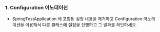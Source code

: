 ### 1. Configuration 어노테이션 

* SpringTestApplication 에 포함된 설정 내용을 제거하고 Configuration 어노테이션을 이용해서 다른 클래스에 설정을 진행하고 그 결과를 확인하세요. 